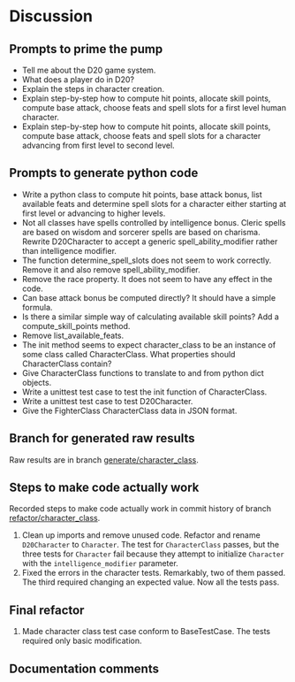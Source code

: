 # Discussion

## Prompts to prime the pump

- Tell me about the D20 game system.
- What does a player do in D20?
- Explain the steps in character creation.
- Explain step-by-step how to compute hit points, allocate skill points, compute base attack, choose feats and spell slots for a first level human character.
- Explain step-by-step how to compute hit points, allocate skill points, compute base attack, choose feats and spell slots for a character advancing from first level to second level.

## Prompts to generate python code

- Write a python class to compute hit points, base attack bonus, list available feats and determine spell slots for a character either starting at first level or advancing to higher levels.
- Not all classes have spells controlled by intelligence bonus. Cleric spells are based on wisdom and sorcerer spells are based on charisma. Rewrite D20Character to accept a generic spell_ability_modifier rather than intelligence modifier.
- The function determine_spell_slots does not seem to work correctly. Remove it and also remove spell_ability_modifier.
- Remove the race property. It does not seem to have any effect in the code.
- Can base attack bonus be computed directly? It should have a simple formula.
- Is there a similar simple way of calculating available skill points? Add a compute_skill_points method.
- Remove list_available_feats.
- The init method seems to expect character_class to be an instance of some class called CharacterClass. What properties should CharacterClass contain?
- Give CharacterClass functions to translate to and from python dict objects.
- Write a unittest test case to test the init function of CharacterClass.
- Write a unittest test case to test D20Character.
- Give the FighterClass CharacterClass data in JSON format.

## Branch for generated raw results

Raw results are in branch [generate/character_class](https://github.com/newexo/d20-ai/tree/generate/character_class).

## Steps to make code actually work

Recorded steps to make code actually work in commit history of branch [refactor/character_class](https://github.com/newexo/d20-ai/tree/refactor/character_class).

1. Clean up imports and remove unused code. Refactor and rename `D20Character` to `Character`. The test for 
`CharacterClass` passes, but the three tests for `Character` fail because they attempt to initialize `Character` with 
the `intelligence_modifier` parameter.
2. Fixed the errors in the character tests. Remarkably, two of them passed. The third required changing an
expected value. Now all the tests pass.

## Final refactor

1. Made character class test case conform to BaseTestCase. The tests required only basic modification.

## Documentation comments

